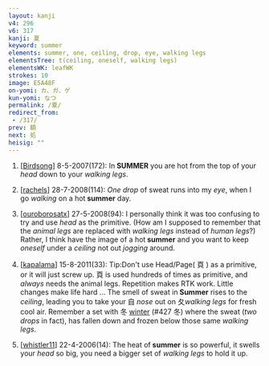 ```yaml
---
layout: kanji
v4: 296
v6: 317
kanji: 夏
keyword: summer
elements: summer, one, ceiling, drop, eye, walking legs
elementsTree: t(ceiling, oneself, walking legs)
elementsWK: leafWK
strokes: 10
image: E5A48F
on-yomi: カ、ガ、ゲ
kun-yomi: なつ
permalink: /夏/
redirect_from:
 - /317/
prev: 額
next: 処
heisig: ""
---
```


1) [<a href="http://kanji.koohii.com/profile/Birdsong">Birdsong</a>] 8-5-2007(172): In<strong> SUMMER</strong> you are hot from the top of your <em>head</em> down to your <em>walking legs</em>.

2) [<a href="http://kanji.koohii.com/profile/rachels">rachels</a>] 28-7-2008(114): <em>One</em> <em>drop</em> of sweat runs into my <em>eye</em>, when I go <em>walking</em> on a hot<strong> summer</strong> day.

3) [<a href="http://kanji.koohii.com/profile/ouroborosatx">ouroborosatx</a>] 27-5-2008(94): I personally think it was too confusing to try and use <em>head</em> as the primitive. (How am I supposed to remember that the <em>animal legs</em> are replaced with <em>walking legs</em> instead of <em>human legs</em>?) Rather, I think have the image of a hot<strong> summer</strong> and you want to keep <em>oneself</em> under a <em>ceiling</em> not out <em>jogging</em> around.

4) [<a href="http://kanji.koohii.com/profile/kapalama">kapalama</a>] 15-8-2011(33): Tip:Don&#039;t use Head/Page( 頁 ) as a primitive, or it will just screw up. 頁 is used hundreds of times as primitive, and <em>always</em> needs the animal legs. Repetition makes RTK work. Little changes make life hard ... The smell of sweat in<strong> Summer</strong> rises to the <em>ceiling</em>, leading you to take your 自 <em>nose</em> out on 夂<em>walking legs</em> for fresh cool air. Remember a set with 冬 <a href="../v4/427.html">winter</a> (#427 冬) where the sweat (<em>two drops</em> in fact), has fallen down and frozen below those same <em>walking legs</em>.

5) [<a href="http://kanji.koohii.com/profile/whistler11">whistler11</a>] 22-4-2006(14): The heat of<strong> summer</strong> is so powerful, it swells your <em>head</em> so big, you need a bigger set of <em>walking legs</em> to hold it up.

